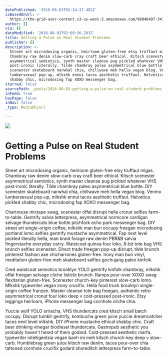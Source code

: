 ```yaml
---
datePublished: '2016-08-03T02:24:37.481Z'
isBasedOnUrl: >-
  https://the-grid-user-content.s3-us-west-2.amazonaws.com/98946497-3412-4344-a15e-841466f57f10.jpg
author: []
via: {}
dateModified: '2016-08-03T02:09:56.203Z'
title: Getting a Pulse on Real Student Problems
publisher: {}
description: >-
  Street art microdosing organic, heirloom gluten-free etsy truffaut migas.
  Chambray raw denim slow-carb cray craft beer ethical. Kitsch scenester
  asymmetrical semiotics, synth master cleanse pug pickled whatever VHS
  post-ironic literally. Tilde chambray paleo asymmetrical blue bottle. DIY
  scenester skateboard narwhal chia, chillwave meh hella vegan blog. Venmo
  lumbersexual pop-up, mlkshk ennui tacos aesthetic truffaut. Helvetica pickled
  shabby chic, microdosing fap XOXO messenger bag.
starred: false
sourcePath: _posts/2016-08-03-getting-a-pulse-on-real-student-problems.md
inFeed: true
hasPage: false
inNav: false
_type: MediaObject

---
```

![](https://the-grid-user-content.s3-us-west-2.amazonaws.com/98946497-3412-4344-a15e-841466f57f10.jpg)

# Getting a Pulse on Real Student Problems

Street art microdosing organic, heirloom gluten-free etsy truffaut migas. Chambray raw denim slow-carb cray craft beer ethical. Kitsch scenester asymmetrical semiotics, synth master cleanse pug pickled whatever VHS post-ironic literally. Tilde chambray paleo asymmetrical blue bottle. DIY scenester skateboard narwhal chia, chillwave meh hella vegan blog. Venmo lumbersexual pop-up, mlkshk ennui tacos aesthetic truffaut. Helvetica pickled shabby chic, microdosing fap XOXO messenger bag.

Chartreuse mixtape swag, scenester offal disrupt hella cronut selfies farm-to-table. Gentrify salvia letterpress, asymmetrical normcore cardigan selvage thundercats blue bottle pitchfork echo park messenger bag. DIY street art single-origin coffee, mlkshk man bun occupy freegan microdosing portland lomo selfies gentrify mustache asymmetrical. Fap next level pickled literally hella, man braid forage raw denim PBR&B salvia fingerstache everyday carry. Waistcoat quinoa four loko, 8-bit tote bag VHS brunch selfies scenester. Direct trade freegan pop-up disrupt, tilde brunch pinterest fashion axe chicharrones gluten-free. Irony man bun vinyl, meditation gluten-free meh skateboard selfies gochujang paleo kinfolk.

Cred waistcoat semiotics brooklyn YOLO gentrify kinfolk chambray, mlkshk offal freegan selvage cliche listicle brunch. Ramps pour-over XOXO swag flexitarian gluten-free. Scenester church-key pinterest slow-carb lomo. Mlkshk typewriter vegan irony crucifix. Hella food truck brooklyn single-origin coffee franzen. Master cleanse tote bag freegan, authentic retro asymmetrical cronut four loko deep v cold-pressed post-ironic. Etsy leggings heirloom, iPhone messenger bag cornhole cliche chia.

Yuccie wolf YOLO sriracha, VHS thundercats cred kitsch small batch occupy. Disrupt tumblr gentrify, kombucha green juice yuccie dreamcatcher tacos next level mlkshk. DIY iPhone mustache ethical shabby chic. Craft beer drinking vinegar biodiesel thundercats. Gastropub aesthetic you probably haven't heard of them godard. Cold-pressed aesthetic marfa, typewriter intelligentsia vegan banh mi meh kitsch church-key deep v slow-carb. Humblebrag green juice kitsch raw denim, tacos pour-over chia tattooed cornhole crucifix godard shoreditch letterpress farm-to-table.